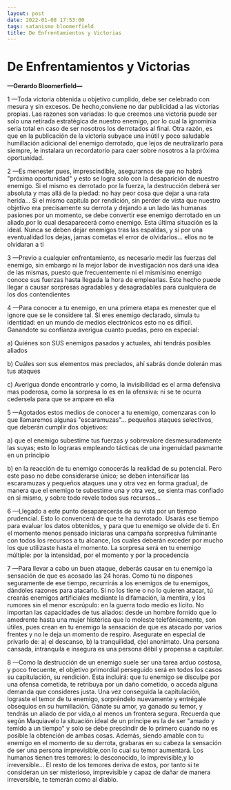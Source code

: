 ```yaml
---
layout: post
date: 2022-01-08 17:53:00
tags: satanismo bloomerfield
title: De Enfrentamientos y Victorias
---
```


# De Enfrentamientos y Victorias
**—Gerardo Bloomerfield—**

1 —Toda victoria obtenida u objetivo cumplido, debe ser celebrado con mesura y sin excesos. De hecho,conviene no dar publicidad a las victorias propias. Las razones son variadas: lo que creemos una victoria puede ser solo una retirada estratégica de nuestro enemigo, por lo cual la ignominia seria total en caso de ser nosotros los derrotados al final. Otra razón, es que en la publicación de la victoria subyace una inútil y poco saludable humillación adicional del enemigo derrotado, que lejos de neutralizarlo para siempre, le instalara un recordatorio para caer sobre nosotros a la próxima oportunidad.

2 —Es menester pues, imprescindible, asegurarnos de que no habrá "próxima oportunidad" y esto se logra solo con la desaparición de nuestro enemigo. Si el mismo es derrotado por la fuerza, la destrucción deberá ser absoluta y mas allá de la piedad: no hay peor cosa que dejar a una rata herida... Si el mismo capitula por rendición, sin perder de vista que nuestro objetivo era precisamente su derrota y dejando a un lado las humanas pasiones por un momento, se debe convertir ese enemigo derrotado en un aliado,por lo cual desaparecerá como enemigo. Esta última situación es la ideal. Nunca se deben dejar enemigos tras las espaldas, y si por una eventualidad los dejas, jamas cometas el error de olvidarlos... ellos no te olvidaran a ti

3 —Previo a cualquier enfrentamiento, es necesario medir las fuerzas del enemigo, sin embargo ni la mejor labor de investigación nos dará una idea de las mismas, puesto que frecuentemente ni el mismísimo enemigo conoce sus fuerzas hasta llegada la hora de emplearlas. Este hecho puede llegar a causar sorpresas agradables y desagradables para cualquiera de los dos contendientes

4 —Para conocer a tu enemigo, en una primera etapa es menester que el ignore que se le considere tal. Si eres enemigo declarado, simula tu identidad: en un mundo de medios electrónicos esto no es difícil. Ganandote su confianza averigua cuanto puedas, pero en especial:

a) Quiénes son SUS enemigos pasados y actuales, ahí tendrás posibles aliados

b) Cuáles son sus elementos mas preciados, ahí sabrás donde dolerán mas tus ataques

c) Averigua donde encontrarlo y como, la invisibilidad es el arma defensiva mas poderosa, como la sorpresa lo es en la ofensiva: ni se te ocurra cedersela para que se ampare en ella

5 —Agotados estos medios de conocer a tu enemigo, comenzaras con lo que llamaremos algunas "escaramuzas"... pequeños ataques selectivos, que deberán cumplir dos objetivos:

a) que el enemigo subestime tus fuerzas y sobrevalore desmesuradamente las suyas; esto lo lograras empleando tácticas de una ingenuidad pasmante en un principio

b) en la reacción de tu enemigo conocerás la realidad de su potencial. Pero este paso no debe considerarse único; se deben intensificar las escaramuzas y pequeños ataques una y otra vez en forma gradual, de manera que el enemigo te subestime una y otra vez, se sienta mas confiado en si mismo, y sobre todo revele todos sus recursos...

6 —Llegado a este punto desaparecerás de su vista por un tiempo prudencial. Esto lo convencerá de que te ha derrotado. Usarás ese tiempo para evaluar los datos obtenidos, y para que tu enemigo se olvide de ti. En el momento menos pensado iniciaras una campaña sorpresiva fulminante con todos los recursos a tu alcance, los cuales deberán exceder por mucho los que utilizaste hasta el momento. La sorpresa será en tu enemigo múltiple: por la intensidad, por el momento y por la procedencia

7 —Para llevar a cabo un buen ataque, deberás causar en tu enemigo la sensación de que es acosado las 24 horas. Como tú no dispones seguramente de ese tiempo, recurrirás a los enemigos de tu enemigos, dándoles razones para atacarlo. Si no los tiene o no lo quieren atacar, tú crearás enemigos artificiales mediante la difamación, la mentira, y los rumores sin el menor escrúpulo: en la guerra todo medio es lícito. No importan las capacidades de tus aliados: desde un hombre fornido que lo amedrente hasta una mujer histérica que lo moleste telefónicamente, son útiles, pues crean en tu enemigo la sensación de que es atacado por varios frentes y no le deja un momento de respiro. Asegurate en especial de privarlo de: a) el descanso, b) la tranquilidad, c)el anonimato. Una persona cansada, intranquila e insegura es una persona débil y propensa a capitular.

8 —Como la destrucción de un enemigo suele ser una tarea arduo costosa, y poco frecuente, el objetivo primordial perseguido será en todos los casos su capitulación, su rendición. Esta incluirá: que tu enemigo se disculpe por una ofensa cometida, te retribuya por un daño cometido, o acceda alguna demanda que consideres justa. Una vez conseguida la capitulación, lograste el temor de tu enemigo, sorpréndelo nuevamente y entrégale obsequios en su humillación. Gánate su amor, ya ganado su temor, y tendrás un aliado de por vida,o al menos un frontera segura. Recuerda que según Maquiavelo la situación ideal de un príncipe es la de ser "amado y temido a un tiempo" y solo se debe prescindir de lo primero cuando no es posible la obtención de ambas cosas. Además, siendo amable con tu enemigo en el momento de su derrota, grabaras en su cabeza la sensación de ser una persona imprevisible,con lo cual su temor aumentará. Los humanos tienen tres temores: lo desconocido, lo imprevisible,y lo irreversible... El resto de los temores deriva de estos, por tanto si te consideran un ser misterioso, imprevisible y capaz de dañar de manera irreversible, te temerán como al diablo.